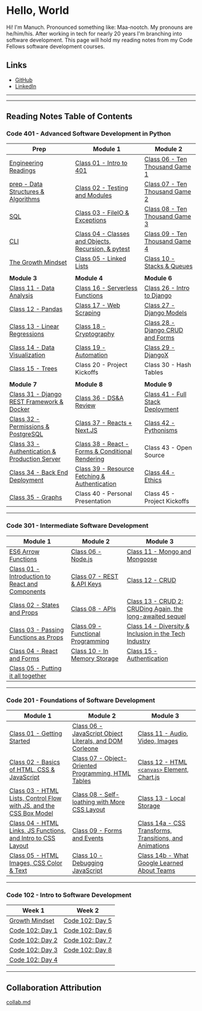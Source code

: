 # Hello, World

Hi! I'm Manuch. Pronounced something like: Maa-nootch. My pronouns are he/him/his. After working in tech for nearly 20 years I'm branching into software development. This page will hold my reading notes from my Code Fellows software development courses.

## Links

- [GitHub](https://github.com/mcsadri/)
- [LinkedIn](https://www.linkedin.com/in/manuch-sadri)

---
---

## Reading Notes Table of Contents

### Code 401 - Advanced Software Development in Python

| **Prep** | Module 1 | Module 2 |
|---|---|---|
| [Engineering Readings](https://github.com/mcsadri/Reading-Notes/blob/main/Code-401py/prep-01-eng.md) | [Class 01 - Intro to 401]( https://github.com/mcsadri/Reading-Notes/blob/main/Code-401py/class-01.md ) | [Class 06 - Ten Thousand Game 1]( https://github.com/mcsadri/Reading-Notes/blob/main/Code-401py/class-06.md ) |
| [prep - Data Structures & Algorithms](https://github.com/mcsadri/Reading-Notes/blob/main/Code-401py/prep-02-dsa.md) | [Class 02 - Testing and Modules]( https://github.com/mcsadri/Reading-Notes/blob/main/Code-401py/class-02.md ) | [Class 07 - Ten Thousand Game 2]( https://github.com/mcsadri/Reading-Notes/blob/main/Code-401py/class-07.md ) |
| [SQL](https://github.com/mcsadri/Reading-Notes/blob/main/Code-401py/prep-03-sql.md) | [Class 03 - FileIO & Exceptions]( https://github.com/mcsadri/Reading-Notes/blob/main/Code-401py/class-03.md ) | [Class 08 - Ten Thousand Game 3]( https://github.com/mcsadri/Reading-Notes/blob/main/Code-401py/class-08.md ) |
| [CLI](https://github.com/mcsadri/Reading-Notes/blob/main/Code-401py/prep-04-cli.md) | [Class 04 - Classes and Objects, Recursion, & pytest]( https://github.com/mcsadri/Reading-Notes/blob/main/Code-401py/class-04.md ) | [Class 09 - Ten Thousand Game 4]( https://github.com/mcsadri/Reading-Notes/blob/main/Code-401py/class-09.md ) |
| [The Growth Mindset](https://github.com/mcsadri/Reading-Notes/blob/main/Code-401py/prep-05-gro.md) | [Class 05 - Linked Lists]( https://github.com/mcsadri/Reading-Notes/blob/main/Code-401py/class-05.md ) | [Class 10 - Stacks & Queues]( https://github.com/mcsadri/Reading-Notes/blob/main/Code-401py/class-10.md ) |
|  |  |  |
| **Module 3** | **Module 4** | **Module 6** |
| [Class 11 - Data Analysis](https://github.com/mcsadri/Reading-Notes/blob/main/Code-401py/class-11.md) | [Class 16 - Serverless Functions](https://github.com/mcsadri/Reading-Notes/blob/main/Code-401py/class-16.md) | [Class 26 - Intro to Django](https://github.com/mcsadri/Reading-Notes/blob/main/Code-401py/class-26.md) |
| [Class 12 - Pandas](https://github.com/mcsadri/Reading-Notes/blob/main/Code-401py/class-12.md) | [Class 17 - Web Scraping](https://github.com/mcsadri/Reading-Notes/blob/main/Code-401py/class-17.md) | [Class 27 - Django Models](https://github.com/mcsadri/Reading-Notes/blob/main/Code-401py/class-27.md) |
| [Class 13 - Linear Regressions](https://github.com/mcsadri/Reading-Notes/blob/main/Code-401py/class-13.md) | [Class 18 - Cryptography](https://github.com/mcsadri/Reading-Notes/blob/main/Code-401py/class-18.md) | [Class 28 - Django CRUD and Forms](https://github.com/mcsadri/Reading-Notes/blob/main/Code-401py/class-28.md) |
| [Class 14 - Data Visualization](https://github.com/mcsadri/Reading-Notes/blob/main/Code-401py/class-14.md) | [Class 19 - Automation](https://github.com/mcsadri/Reading-Notes/blob/main/Code-401py/class-19.md) | [Class 29 - DjangoX](https://github.com/mcsadri/Reading-Notes/blob/main/Code-401py/class-29.md) |
| [Class 15 - Trees](https://github.com/mcsadri/Reading-Notes/blob/main/Code-401py/class-15.md) | Class 20 - Project Kickoffs | Class 30 - Hash Tables |
|  |  |  |
| **Module 7** | **Module 8** | **Module 9** |
| [Class 31 - Django REST Framework & Docker](https://github.com/mcsadri/Reading-Notes/blob/main/Code-401py/class-31.md) | [Class 36 - DS&A Review](https://github.com/mcsadri/Reading-Notes/blob/main/Code-401py/class-36.md) | [Class 41 - Full Stack Deployment](https://github.com/mcsadri/Reading-Notes/blob/main/Code-401py/class-41.md) |
| [Class 32 - Permissions & PostgreSQL](https://github.com/mcsadri/Reading-Notes/blob/main/Code-401py/class-32.md) | [Class 37 - Reacts + Next.JS](https://github.com/mcsadri/Reading-Notes/blob/main/Code-401py/class-37.md) | [Class 42 - Pythonisms](https://github.com/mcsadri/Reading-Notes/blob/main/Code-401py/class-42.md) |
| [Class 33 - Authentication & Production Server](https://github.com/mcsadri/Reading-Notes/blob/main/Code-401py/class-33.md) | [Class 38 - React - Forms & Conditional Rendering](https://github.com/mcsadri/Reading-Notes/blob/main/Code-401py/class-38.md) | Class 43 - Open Source |
| [Class 34 - Back End Deployment](https://github.com/mcsadri/Reading-Notes/blob/main/Code-401py/class-34.md) | [Class 39 - Resource Fetching & Authentication](https://github.com/mcsadri/Reading-Notes/blob/main/Code-401py/class-39.md) | [Class 44 - Ethics](https://github.com/mcsadri/Reading-Notes/blob/main/Code-401py/class-44.md) |
| [Class 35 - Graphs](https://github.com/mcsadri/Reading-Notes/blob/main/Code-401py/class-35.md) | Class 40 - Personal Presentation | Class 45 - Project Kickoffs|

---

### **Code 301 - Intermediate Software Development**

| Module 1 | Module 2 | Module 3 |
|---|---|---|
| [ES6 Arrow Functions](https://github.com/mcsadri/Reading-Notes/blob/main/Code-301/prep-ES6-arrow-functions.md) | [Class 06 - Node.js](https://github.com/mcsadri/Reading-Notes/blob/main/Code-301/class-06.md) | [Class 11 - Mongo and Mongoose](https://github.com/mcsadri/Reading-Notes/blob/main/Code-301/class-11.md) |
| [Class 01 - Introduction to React and Components](https://github.com/mcsadri/Reading-Notes/blob/main/Code-301/class-01.md) | [Class 07 - REST & API Keys](https://github.com/mcsadri/Reading-Notes/blob/main/Code-301/class-07.md) | [Class 12 - CRUD](https://github.com/mcsadri/Reading-Notes/blob/main/Code-301/class-12.md) |
| [Class 02 - States and Props](https://github.com/mcsadri/Reading-Notes/blob/main/Code-301/class-02.md) | [Class 08 - APIs](https://github.com/mcsadri/Reading-Notes/blob/main/Code-301/class-08.md) | [Class 13 - CRUD 2: CRUDing Again, the long-awaited sequel](https://github.com/mcsadri/Reading-Notes/blob/main/Code-301/class-13.md) |
| [Class 03 - Passing Functions as Props](https://github.com/mcsadri/Reading-Notes/blob/main/Code-301/class-03.md) | [Class 09 - Functional Programming](https://github.com/mcsadri/Reading-Notes/blob/main/Code-301/class-09.md) | [Class 14 - Diversity & Inclusion in the Tech Industry](https://github.com/mcsadri/Reading-Notes/blob/main/Code-301/class-14.md) |
| [Class 04 - React and Forms](https://github.com/mcsadri/Reading-Notes/blob/main/Code-301/class-04.md) | [Class 10 - In Memory Storage](https://github.com/mcsadri/Reading-Notes/blob/main/Code-301/class-10.md) | [Class 15 - Authentication](https://github.com/mcsadri/Reading-Notes/blob/main/Code-301/class-15.md) |
| [Class 05 - Putting it all together](https://github.com/mcsadri/Reading-Notes/blob/main/Code-301/class-05.md) |  |  |

---

### Code 201 - Foundations of Software Development

| Module 1 | Module 2 | Module 3 |
|---|---|---|
| [Class 01 - Getting Started](https://github.com/mcsadri/Reading-Notes/blob/main/Code-201/class-01.md) | [Class 06 - JavaScript Object Literals, and DOM Corleone](https://github.com/mcsadri/Reading-Notes/blob/main/Code-201/class-06.md) | [Class 11 - Audio, Video, Images](https://github.com/mcsadri/Reading-Notes/blob/main/Code-201/class-11.md) |
| [Class 02 - Basics of HTML, CSS & JavaScript](https://github.com/mcsadri/Reading-Notes/blob/main/Code-201/class-02.md) | [Class 07 - Object-Oriented Programming, HTML Tables](https://github.com/mcsadri/Reading-Notes/blob/main/Code-201/class-07.md) | [Class 12 - HTML `<canvas>` Element, Chart.js](https://github.com/mcsadri/Reading-Notes/blob/main/Code-201/class-12.md) |
| [Class 03 - HTML Lists, Control Flow with JS, and the CSS Box Model](https://github.com/mcsadri/Reading-Notes/blob/main/Code-201/class-03.md) | [Class 08 - Self-loathing with More CSS Layout](https://github.com/mcsadri/Reading-Notes/blob/main/Code-201/class-08.md) | [Class 13 - Local Storage](https://github.com/mcsadri/Reading-Notes/blob/main/Code-201/class-13.md) |
| [Class 04 - HTML Links, JS Functions, and Intro to CSS Layout](https://github.com/mcsadri/Reading-Notes/blob/main/Code-201/class-04.md) | [Class 09 - Forms and Events](https://github.com/mcsadri/Reading-Notes/blob/main/Code-201/class-09.md) | [Class 14a - CSS Transforms, Transitions, and Animations](https://github.com/mcsadri/Reading-Notes/blob/main/Code-201/class-14a.md) |
| [Class 05 - HTML Images, CSS Color & Text](https://github.com/mcsadri/Reading-Notes/blob/main/Code-201/class-05.md) | [Class 10 - Debugging JavaScript](https://github.com/mcsadri/Reading-Notes/blob/main/Code-201/class-10.md) | [Class 14b - What Google Learned About Teams](https://github.com/mcsadri/Reading-Notes/blob/main/Code-201/class-14b.md) |

---

### Code 102 - Intro to Software Development

| Week 1 | Week 2 |
|---|---|
| [Growth Mindset](https://github.com/mcsadri/Reading-Notes/blob/main/Code-102/growth.md) | [Code 102: Day 5](https://github.com/mcsadri/Reading-Notes/blob/main/Code-102/day5css.md) |
| [Code 102: Day 1](https://github.com/mcsadri/Reading-Notes/blob/main/Code-102/markdown.md) | [Code 102: Day 6](https://github.com/mcsadri/Reading-Notes/blob/main/Code-102/day6javascript.md) |
| [Code 102: Day 2](https://github.com/mcsadri/Reading-Notes/blob/main/Code-102/daytwo.md) | [Code 102: Day 7](https://github.com/mcsadri/Reading-Notes/blob/main/Code-102/day7javascriptCont.md) |
| [Code 102: Day 3](https://github.com/mcsadri/Reading-Notes/blob/main/Code-102/day3.md) | [Code 102: Day 8](https://github.com/mcsadri/Reading-Notes/blob/main/Code-102/day8evenmorejavascript.md) |
| [Code 102: Day 4](https://github.com/mcsadri/Reading-Notes/blob/main/Code-102/day4html.md) |  |

---

## Collaboration Attribution

[collab.md](https://github.com/mcsadri/Reading-Notes/blob/main/collab.md)
